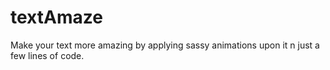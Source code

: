 # textAmaze
Make your text more amazing by applying sassy animations upon it n just a few lines of code.
